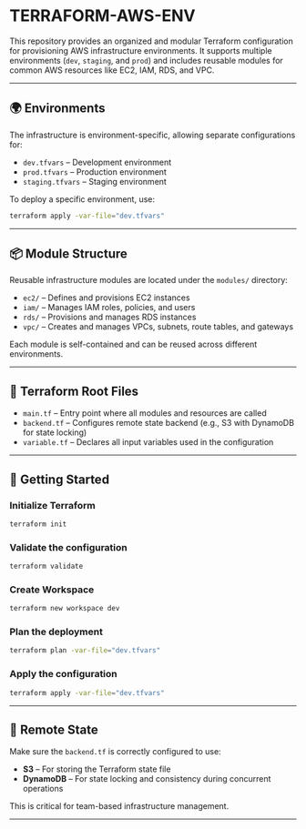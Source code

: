 # TERRAFORM-AWS-ENV

This repository provides an organized and modular Terraform configuration for provisioning AWS infrastructure environments. It supports multiple environments (`dev`, `staging`, and `prod`) and includes reusable modules for common AWS resources like EC2, IAM, RDS, and VPC.

---

## 🌍 Environments

The infrastructure is environment-specific, allowing separate configurations for:

- `dev.tfvars` – Development environment
- `prod.tfvars` – Production environment
- `staging.tfvars` – Staging environment

To deploy a specific environment, use:

```bash
terraform apply -var-file="dev.tfvars"
````

---

## 📦 Module Structure

Reusable infrastructure modules are located under the `modules/` directory:

* `ec2/` – Defines and provisions EC2 instances
* `iam/` – Manages IAM roles, policies, and users
* `rds/` – Provisions and manages RDS instances
* `vpc/` – Creates and manages VPCs, subnets, route tables, and gateways

Each module is self-contained and can be reused across different environments.

---

## 📁 Terraform Root Files

* `main.tf` – Entry point where all modules and resources are called
* `backend.tf` – Configures remote state backend (e.g., S3 with DynamoDB for state locking)
* `variable.tf` – Declares all input variables used in the configuration

---

## 🚀 Getting Started

### Initialize Terraform

```bash
terraform init
```

### Validate the configuration

```bash
terraform validate
```

### Create Workspace

```bash
terraform new workspace dev
```

### Plan the deployment

```bash
terraform plan -var-file="dev.tfvars"
```

### Apply the configuration

```bash
terraform apply -var-file="dev.tfvars"
```

---

## 🔐 Remote State

Make sure the `backend.tf` is correctly configured to use:

* **S3** – For storing the Terraform state file
* **DynamoDB** – For state locking and consistency during concurrent operations

This is critical for team-based infrastructure management.

---
